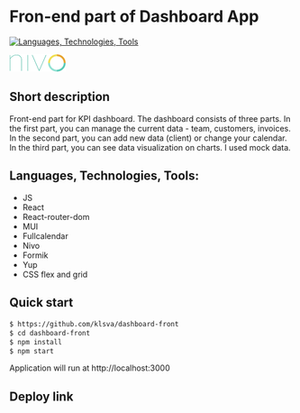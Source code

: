 # Fron-end part of Dashboard App

[![Languages, Technologies, Tools](https://skillicons.dev/icons?i=js,react,materialui )](https://skillicons.dev)  

[![nivo charts](https://github.com/klsva/dashboard-front/blob/main/public/assets/nivo.png)](https://github.com/plouc/nivo)

## Short description
Front-end part for KPI dashboard. The dashboard consists of three parts. 
In the first part, you can manage the current data - team, customers, invoices. 
In the second part, you can add new data (client) or change your calendar. 
In the third part, you can see data visualization on charts.
I used mock data.


## Languages, Technologies, Tools:
* JS
* React
* React-router-dom
* MUI
* Fullcalendar
* Nivo
* Formik
* Yup
* CSS flex and grid

## Quick start

```
$ https://github.com/klsva/dashboard-front
$ cd dashboard-front
$ npm install
$ npm start
```

Application will run at http://localhost:3000

## Deploy link

